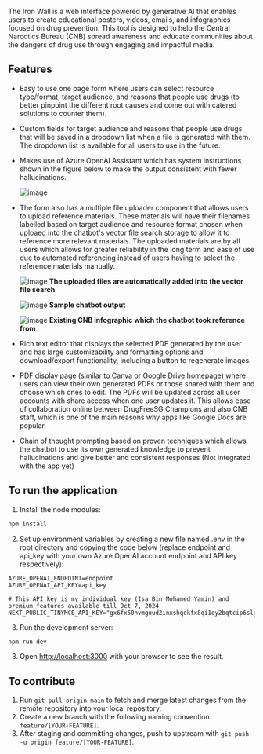 The Iron Wall is a web interface powered by generative AI that enables users to create educational posters, videos, emails, and infographics focused on drug prevention. This tool is designed to help the Central Narcotics Bureau (CNB) spread awareness and educate communities about the dangers of drug use through engaging and impactful media.

## Features 
- Easy to use one page form where users can select resource type/format, target audience, and reasons that people use drugs (to better pinpoint the different root causes and come out with catered solutions to counter them).
- Custom fields for target audience and reasons that people use drugs that will be saved in a dropdown list when a file is generated with them. The dropdown list is available for all users to use in the future.
- Makes use of Azure OpenAI Assistant which has system instructions shown in the figure below to make the output consistent with fewer hallucinations.
  
  ![image](https://github.com/user-attachments/assets/0046622a-3b50-463d-a24c-f2c9a314e2ba)
- The form also has a multiple file uploader component that allows users to upload reference materials. These materials will have their filenames labelled based on target audience and resource format chosen when uploaed into the chatbot's vector file search storage to allow it to reference more relevant materials. The uploaded materials are by all users which allows for greater reliability in the long term and ease of use due to automated referencing instead of users having to select the reference materials manually.

  ![image](https://github.com/user-attachments/assets/11c8b48f-67aa-44ab-875d-f058608719d2)
  **The uploaded files are automatically added into the vector file search**
  
  ![image](https://github.com/user-attachments/assets/42c37468-7c1d-4966-ab8e-d25036675732)
  **Sample chatbot output**
  
  ![image](https://github.com/user-attachments/assets/942914ce-e512-427c-b88e-e5a19b4c2208)
  **Existing CNB infographic which the chatbot took reference from**

- Rich text editor that displays the selected PDF generated by the user and has large customizability and formatting options and download/export functionality, including a button to regenerate images.
- PDF display page (similar to Canva or Google Drive homepage) where users can view their own generated PDFs or those shared with them and choose which ones to edit. The PDFs will be updated across all user accounts with share access when one user updates it. This allows ease of collaboration online between DrugFreeSG Champions and also CNB staff, which is one of the main reasons why apps like Google Docs are popular.
- Chain of thought prompting based on proven techniques which allows the chatbot to use its own generated knowledge to prevent hallucinations and give better and consistent responses (Not integrated with the app yet)



## To run the application

1. Install the node modules:
```bash
npm install
```

2. Set up environment variables by creating a new file named .env in the root directory and copying the code below (replace endpoint and api_key with your own Azure OpenAI account endpoint and API key respectively):
```env
AZURE_OPENAI_ENDPOINT=endpoint
AZURE_OPENAI_API_KEY=api_key

# This API key is my individual key (Isa Bin Mohamed Yamin) and premium features available till Oct 7, 2024
NEXT_PUBLIC_TINYMCE_API_KEY="gx6fx50hvmguud2inxshqdkfx8qi1qy2bqtcip6slgm8qmif"
```

3. Run the development server:

```bash
npm run dev
```

3. Open [http://localhost:3000](http://localhost:3000) with your browser to see the result.


## To contribute

1. Run `git pull origin main` to fetch and merge latest changes from the remote repository into your local repository.
2. Create a new branch with the following naming convention `feature/[YOUR-FEATURE]`.
3. After staging and committing changes, push to upstream with `git push -u origin feature/[YOUR-FEATURE]`.
